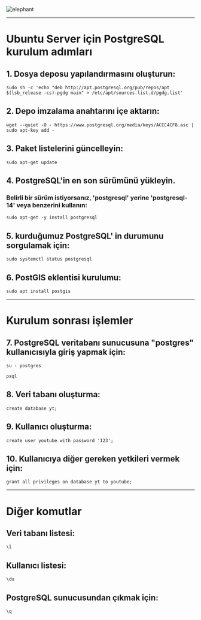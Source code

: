 ![elephant](https://github.com/bugrazen/postgresql/assets/95212909/09575a66-8246-4ce5-bcc5-a534ee1cb55b)

---

# Ubuntu Server için PostgreSQL kurulum adımları
## 1. Dosya deposu yapılandırmasını oluşturun:
```
sudo sh -c 'echo "deb http://apt.postgresql.org/pub/repos/apt $(lsb_release -cs)-pgdg main" > /etc/apt/sources.list.d/pgdg.list'
```

## 2. Depo imzalama anahtarını içe aktarın:
```
wget --quiet -O - https://www.postgresql.org/media/keys/ACCC4CF8.asc | sudo apt-key add -
```

## 3. Paket listelerini güncelleyin:
```
sudo apt-get update
```

## 4. PostgreSQL'in en son sürümünü yükleyin.
### Belirli bir sürüm istiyorsanız, 'postgresql' yerine 'postgresql-14' veya benzerini kullanın:
```
sudo apt-get -y install postgresql
```

## 5. kurduğumuz PostgreSQL' in durumunu sorgulamak için:
```
sudo systemctl status postgresql
```

## 6. PostGIS eklentisi kurulumu:
```
sudo apt install postgis
```

---

# Kurulum sonrası işlemler

## 7. PostgreSQL veritabanı sunucusuna "postgres" kullanıcısıyla giriş yapmak için:
```
su - postgres
```
```
psql
```
## 8. Veri tabanı oluşturma:
```
create database yt;
```
## 9. Kullanıcı oluşturma:
```
create user youtube with password '123';
```
## 10. Kullanıcıya diğer gereken yetkileri vermek için:
```
grant all privileges on database yt to youtube;
```
---
# Diğer komutlar
## Veri tabanı listesi:
```
\l
```
## Kullanıcı listesi:
```
\du
```
## PostgreSQL sunucusundan çıkmak için:
```
\q
```
